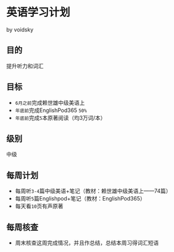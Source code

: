 # 英语学习计划

by voidsky

## 目的

提升听力和词汇

## 目标

- `6月之前`完成赖世雄中级美语上
- `年底前`完成EnglishPod365 `50%`
- `年底前`完成`5`本原著阅读（均3万词/本）

## 级别

中级

## 每周计划

- 每周听`3-4`篇中级美语+笔记（教材：赖世雄中级美语上——74篇）
- 每周听`5`篇Englishpod+笔记（教材：EnglishPod365）
- 每天看`10`页有声原著

## 每周核查

- 周末核查这周完成情况，并且作总结，总结本周习得词汇短语



